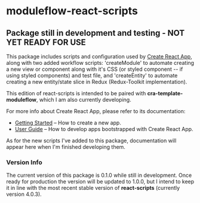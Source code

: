 # moduleflow-react-scripts

## Package still in development and testing - NOT YET READY FOR USE 

This package includes scripts and configuration used by [Create React App](https://github.com/facebook/create-react-app), along with two added workflow scripts:  'createModule' to automate creating a new view or component along with it's CSS (or styled component -- if using styled components) and test file, and 'createEntity' to automate creating a new entity/state slice in Redux (Redux-Toolkit implementation).<br>

This edition of react-scripts is intended to be paired with **cra-template-moduleflow**, which I am also currently developing.<br>

For more info about Create React App, please refer to its documentation:

- [Getting Started](https://facebook.github.io/create-react-app/docs/getting-started) – How to create a new app.
- [User Guide](https://facebook.github.io/create-react-app/) – How to develop apps bootstrapped with Create React App.<br>

As for the new scripts I've added to this package, documentation will appear here when I'm finished developing them.

### Version Info

The current version of this package is 0.1.0 while still in development. Once ready for production the version will be updated to 1.0.0, but I intend to keep it in line with the most recent stable version of **react-scripts** (currently version 4.0.3).